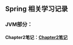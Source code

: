 ## Spring 相关学习记录


### JVM部分：

#### Chapter2笔记：[Chapter2笔记](https://github.com/soufal/Spring_Study/blob/master/JVM/jvm/chapter2.md)
